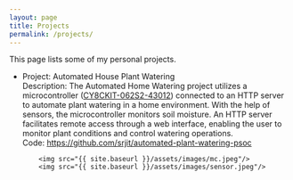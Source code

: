 ```yaml
---
layout: page
title: Projects
permalink: /projects/
---
```


This page lists some of my personal projects.


<ul>
 <li> Project: Automated House Plant Watering <br/>
      Description: The Automated Home Watering project utilizes a microcontroller (<a href="https://www.infineon.com/cms/en/product/evaluation-boards/cy8ckit-062s2-43012/">CY8CKIT-062S2-43012</a>) connected to an HTTP server to automate plant watering in a home environment. With the help of sensors, the microcontroller monitors soil moisture. An HTTP server facilitates remote access through a web interface, enabling the user to monitor plant conditions and control watering operations. <br />
      Code: <a href="https://github.com/srjit/automated-plant-watering-psoc">https://github.com/srjit/automated-plant-watering-psoc</a> <br/>

        <img src="{{ site.baseurl }}/assets/images/mc.jpeg"/>
        <img src="{{ site.baseurl }}/assets/images/sensor.jpeg"/>

 </li>
<ul>